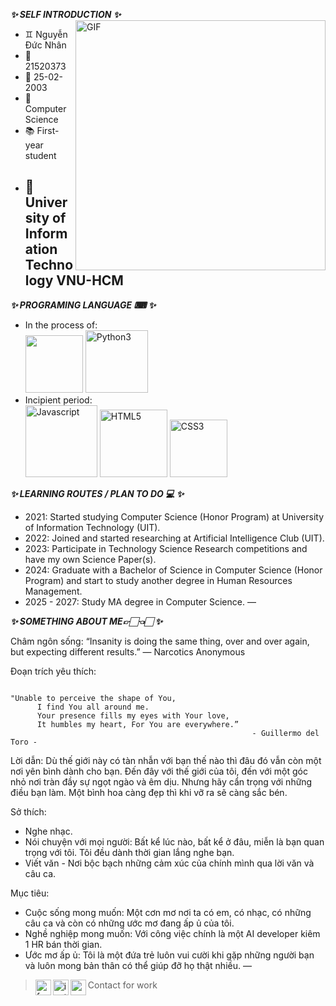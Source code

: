 <html lang="en-US">
  <head>
    <meta charset="UTF-8">
    <meta http-equiv="X-UA-Compatible" content="IE=edge">
    <meta name="viewport" content="width=device-width, initial-scale=1">
    <title>MY-WORLD</title>

  </head>
  <body>
    <div class="container-lg px-3 my-5 markdown-body">
</code></pre></div></div>

<p><strong><em>✨ SELF INTRODUCTION ✨</em></strong>
  <img align="right" width="400px" hight="600px" alt="GIF" src="https://i.pinimg.com/originals/45/84/a1/4584a1e592966241fa9849fdd194f5bd.gif" /></p>
<ul>
  <li>♊ Nguyễn Đức Nhân</li>
  <li>🎰 21520373</li>
  <li>📅 25-02-2003</li>
  <li>📖 Computer Science</li>
  <li>📚 First-year student</li>
  <li>
    <h2 id="-university-of-information-technology-vnu-hcm">🏫 University of Information Technology VNU-HCM</h2>
  </li>
</ul>

<p><strong><em>✨ PROGRAMING LANGUAGE ⌨ ✨</em></strong></p>
<ul>
  <li>In the process of: <br />
<img width="92px" src="https://i.ibb.co/cD7rgYW/readme-logo-C.png" border="0" />
<img width="100px" src="https://i.ibb.co/MDHTKhG/Python3.png" alt="Python3" border="0" /></li>
  <li>Incipient period: <br />
<img width="115px" src="https://i.ibb.co/LCd3gKM/Javascript.png" alt="Javascript" border="0" />
<img width="108px" src="https://i.ibb.co/Gs13k6v/HTML5.png" alt="HTML5" border="0" />
<img width="92px" src="https://i.ibb.co/WWjW9Xm/CSS3.png" alt="CSS3" border="0" />
</li>
</ul>

<p><strong><em>✨ LEARNING ROUTES / PLAN TO DO 💻 ✨</em></strong>
<ul>
  <li>2021: Started studying Computer Science (Honor Program) at University of Information Technology (UIT).</li>
  <li>2022: Joined and started researching at Artificial Intelligence Club (UIT).</li>
  <li>2023: Participate in Technology Science Research competitions and have my own Science Paper(s).</li>
  <li>2024: Graduate with a Bachelor of Science in Computer Science (Honor Program) and start to study another degree in Human Resources Management.</li>
  <li>2025 - 2027: Study MA degree in Computer Science.
 —</li>
</ul>

<p><strong><em>✨ SOMETHING ABOUT ME👉🏻👈🏻 ✨</em></strong></p>

<p>Châm ngôn sống: “Insanity is doing the same thing, over and over again, but expecting different results.” — Narcotics Anonymous</p>

<p>Đoạn trích yêu thích:</p>
<div class="language-bash highlighter-rouge"><div class="highlight"><pre class="highlight"><code>      
<span class="s2">"Unable to perceive the shape of You, 
      I find You all around me.  
      Your presence fills my eyes with Your love,  
      It humbles my heart, For You are everywhere.” 
                                                      - Guillermo del Toro -
</span></code></pre></div></div>

<p>Lời dẫn: Dù thế giới này có tàn nhẫn với bạn thế nào thì đâu đó vẫn còn một nơi yên bình dành cho bạn. Đến đây với thế giới của tôi, đến với một góc nhỏ nơi tràn đầy sự ngọt ngào và êm dịu. Nhưng hãy cẩn trọng với những điều bạn làm. Một bình hoa càng đẹp thì khi vỡ ra sẽ càng sắc bén.</p>

<p>Sở thích:</p>
<ul>
  <li>Nghe nhạc.</li>
  <li>Nói chuyện với mọi người: Bất kể lúc nào, bất kể ở đâu, miễn là bạn quan trọng với tôi. Tôi đều dành thời gian lắng nghe bạn.</li>
  <li>Viết văn - Nơi bộc bạch những cảm xúc của chính mình qua lời văn và câu ca.</li>
</ul>

<p>Mục tiêu:</p>
<ul>
  <li>Cuộc sống mong muốn: Một cơn mơ nơi ta có em, có nhạc, có những câu ca và còn có những ước mơ đang ấp ủ của tôi.</li>
  <li>Nghề nghiệp mong muốn: Với công việc chính là một AI developer kiêm 1 HR bán thời gian.</li>
  <li>Ước mơ ấp ủ: Tôi là một đứa trẻ luôn vui cười khi gặp những người bạn và luôn mong bản thân có thể giúp đỡ họ thật nhiều.
 —</li>
</ul>

<blockquote>
  <p>Contact for work
<a href="https://www.facebook.com/Amonnnnnn1/">
  <img align="left" alt="facebook" width="25px" src="https://img.icons8.com/fluency/240/000000/facebook-new.png" />
</a>
<a href="https://www.instagram.com/rua_2502/">
  <img align="left" alt="instagram" width="25px" src="https://img.icons8.com/fluency/240/000000/instagram-new.png" />
</a>
<a href="21520373@gm.uit.edu.vn">
  <img align="left" alt="gmail" width="25px" src="https://img.icons8.com/color/240/000000/gmail-new.png" />
</a></p>
</blockquote>
  </body>
</html>
